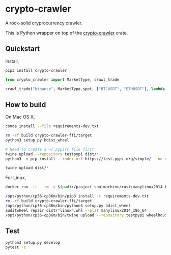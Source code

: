# crypto-crawler

A rock-solid cryprocurrency crawler.

This is Python wrapper on top of the [crypto-crawler](https://github.com/soulmachine/crypto-crawler-rs/tree/main/crypto-crawler) crate.

## Quickstart

Install,

```bash
pip3 install crypto-crawler
```

```python
from crypto_crawler import MarketType, crawl_trade

crawl_trade("binance", MarketType.spot, ["BTCUSDT", "ETHUSDT"], lambda msg: print(msg))
```

## How to build

On Mac OS X,

```bash
conda install --file requirements-dev.txt

rm -rf build crypto-crawler-ffi/target
python3 setup.py bdist_wheel

# Need to create a ~/.pypirc file first
twine upload --repository testpypi dist/*
python3 -m pip install --index-url https://test.pypi.org/simple/ --no-deps crypto-crawler

twine upload dist/*
```

For Linux,

```bash
docker run -it --rm -v $(pwd):/project soulmachine/rust:manylinux2014 bash

/opt/python/cp36-cp36m/bin/pip3 install -r requirements-dev.txt
rm -rf build crypto-crawler-ffi/target
/opt/python/cp36-cp36m/bin/python3 setup.py bdist_wheel
auditwheel repair dist/*linux*.whl --plat manylinux2014_x86_64
/opt/python/cp36-cp36m/bin/twine upload --repository testpypi wheelhouse/*
```

## Test

```bash
python3 setup.py develop
pytest -s
```
